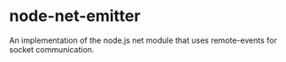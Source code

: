 node-net-emitter
================

An implementation of the node.js net module that uses remote-events for socket communication.
